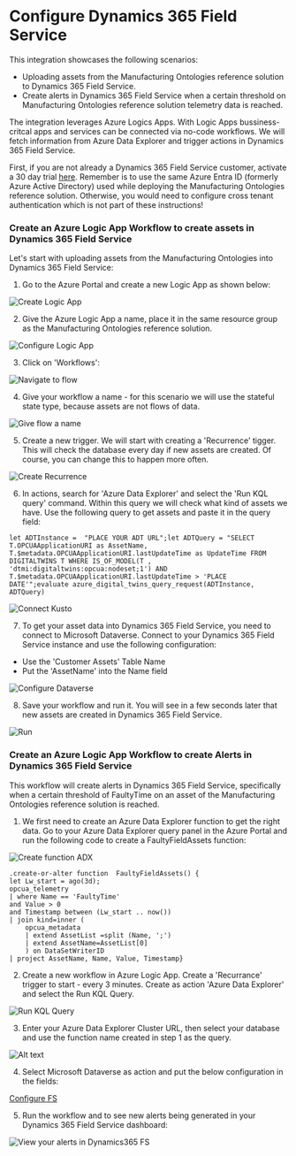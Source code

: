 # Configure Dynamics 365 Field Service

This integration showcases the following scenarios:

- Uploading assets from the Manufacturing Ontologies reference solution to Dynamics 365 Field Service.
- Create alerts in Dynamics 365 Field Service when a certain threshold on Manufacturing Ontologies reference solution telemetry data is reached.

The integration leverages Azure Logics Apps. With Logic Apps bussiness-critcal apps and services can be connected via no-code workflows. We will fetch information from Azure Data Explorer and trigger actions in Dynamics 365 Field Service.

First, if you are not already a Dynamics 365 Field Service customer, activate a 30 day trial [here](https://dynamics.microsoft.com/en-us/field-service/field-service-management-software/free-trial). Remember is to use the same Azure Entra ID (formerly Azure Active Directory) used while deploying the Manufacturing Ontologies reference solution. Otherwise, you would need to configure cross tenant authentication which is not part of these instructions!


### Create an Azure Logic App Workflow to create assets in Dynamics 365 Field Service

Let's start with uploading assets from the Manufacturing Ontologies into Dynamics 365 Field Service:

1. Go to the Azure Portal and create a new Logic App as shown below:

  ![Create Logic App](img/createlogicapp.png)

2. Give the Azure Logic App a name, place it in the same resource group as the Manufacturing Ontologies reference solution.

  ![Configure Logic App](img/configurelogicapp.png)

3. Click on 'Workflows':

  ![Navigate to flow](img/createlogicappflow.png)

4. Give your workflow a name - for this scenario we will use the stateful state type, because assets are not flows of data.

  ![Give flow a name](img/createlogicappflow2.png)

5. Create a new trigger. We will start with creating a 'Recurrence' tigger. This will check the database every day if new assets are created. Of course, you can change this to happen more often.

  ![Create Recurrence](img/flow2scheduler.png)

6. In actions, search for 'Azure Data Explorer' and select the 'Run KQL query' command. Within this query we will check what kind of assets we have. Use the following query to get assets and paste it in the query field:

  ```TEXT
  let ADTInstance =  "PLACE YOUR ADT URL";let ADTQuery = "SELECT T.OPCUAApplicationURI as AssetName, T.$metadata.OPCUAApplicationURI.lastUpdateTime as UpdateTime FROM DIGITALTWINS T WHERE IS_OF_MODEL(T , 'dtmi:digitaltwins:opcua:nodeset;1') AND T.$metadata.OPCUAApplicationURI.lastUpdateTime > 'PLACE DATE'";evaluate azure_digital_twins_query_request(ADTInstance, ADTQuery)
  ```

  ![Connect Kusto](img/designerkqlquery2.png)

7. To get your asset data into Dynamics 365 Field Service, you need to connect to Microsoft Dataverse. Connect to your Dynamics 365 Field Service instance and use the following configuration:

  - Use the 'Customer Assets' Table Name
  - Put the 'AssetName' into the Name field

  ![Configure Dataverse](img/designerkqlquery3.png)

8. Save your workflow and run it. You will see in a few seconds later that new assets are created in Dynamics 365 Field Service.

  ![Run](img/runflow.png)


### Create an Azure Logic App Workflow to create Alerts in Dynamics 365 Field Service

This workflow will create alerts in Dynamics 365 Field Service, specifically when a certain threshold of FaultyTime on an asset of the Manufacturing Ontologies reference solution is reached.

1. We first need to create an Azure Data Explorer function to get the right data. Go to your Azure Data Explorer query panel in the Azure Portal and run the following code to create a FaultyFieldAssets function:

  ![Create function ADX](img/adxquery.png)

   ```TEXT
   .create-or-alter function  FaultyFieldAssets() {  
   let Lw_start = ago(3d);
   opcua_telemetry
   | where Name == 'FaultyTime'
   and Value > 0
   and Timestamp between (Lw_start .. now())
   | join kind=inner (
       opcua_metadata
       | extend AssetList =split (Name, ';')
       | extend AssetName=AssetList[0]
       ) on DataSetWriterID
   | project AssetName, Name, Value, Timestamp}
   ```

2. Create a new workflow in Azure Logic App. Create a 'Recurrance' trigger to start - every 3 minutes. Create as action 'Azure Data Explorer' and select the Run KQL Query.

  ![Run KQL Query](img/flow2kqleury.png)

3. Enter your Azure Data Explorer Cluster URL, then select your database and use the function name created in step 1 as the query.

  ![Alt text](img/flow2adx.png)

4. Select Microsoft Dataverse as action and put the below configuration in the fields:

  [Configure FS](img/flow2fieldservices.png)

5. Run the workflow and to see new alerts being generated in your Dynamics 365 Field Service dashboard:

  ![View your alerts in Dynamics365 FS](img/dynamicsiotalerts.png)
